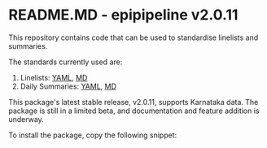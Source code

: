 # README.MD - epipipeline v2.0.11

This repository contains code that can be used to standardise linelists and summaries.

The standards currently used are:

1. Linelists: [YAML](https://raw.githubusercontent.com/dsih-artpark/data_documentation/production/documentation/EP/EP0005DS0014-KA_Dengue_LL/datadictionary.yaml), [MD](https://raw.githubusercontent.com/dsih-artpark/data_documentation/production/documentation/EP/EP0005DS0014-KA_Dengue_LL/datadictionary.MD)
2. Daily Summaries: [YAML](https://raw.githubusercontent.com/dsih-artpark/data_documentation/production/documentation/EP/EP0006DS0015-KA_Dengue_Daily_SUM/datadictionary.yaml), [MD](https://raw.githubusercontent.com/dsih-artpark/data_documentation/production/documentation/EP/EP0006DS0015-KA_Dengue_Daily_SUM/datadictionary.md)

This package's latest stable release, v2.0.11, supports Karnataka data. The package is still in a limited beta, and documentation and feature addition is underway.

To install the package, copy the following snippet: